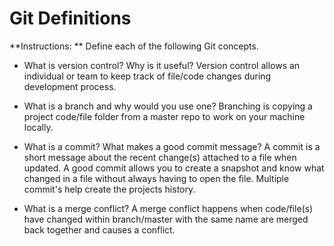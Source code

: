 # Git Definitions

**Instructions: ** Define each of the following Git concepts.

* What is version control?  Why is it useful?
Version control allows an individual or team to keep track of file/code changes during development process.

* What is a branch and why would you use one?
Branching is copying a project code/file folder from a master repo to work on your machine locally.

* What is a commit? What makes a good commit message?
A commit is a short message about the recent change(s) attached to a file when updated. A good commit allows you to create a snapshot and know what changed in a file without always having to open the file. Multiple commit's help create the projects history.

* What is a merge conflict?
A merge conflict happens when code/file(s) have changed within branch/master with the same name are merged back together and causes a conflict.